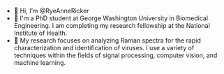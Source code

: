 - 👋 Hi, I’m @RyeAnneRicker
- 👀 I'm a PhD student at George Washington University in Biomedical Engineering. I am completing my research fellowship at the National Institute of Health.  
- 🌱 My research focuses on analyzing Raman spectra for the rapid characterization and identification of viruses. I use a variety of techniques within the fields of signal processing, computer vision, and machine learning. 

<!---
RyeAnneRicker/RyeAnneRicker is a ✨ special ✨ repository because its `README.md` (this file) appears on your GitHub profile.
You can click the Preview link to take a look at your changes.
--->
